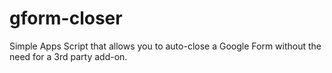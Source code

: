 # gform-closer
Simple Apps Script that allows you to auto-close a Google Form without the need for a 3rd party add-on.

